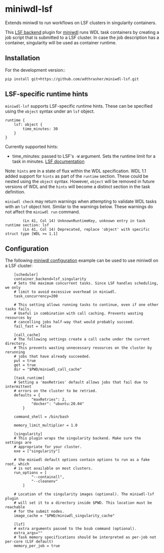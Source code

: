 miniwdl-lsf
=============
Extends miniwdl to run workflows on LSF clusters in singularity containers.

This [LSF backend](https://miniwdl.readthedocs.io/en/latest/runner_backends.html) plugin for
[miniwdl](https://github.com/chanzuckerberg/miniwdl) runs WDL task containers
by creating a job script that is submitted to a LSF cluster. In case the job
description has a container, singularity will be used as container runtime.

Installation
------------
For the development version::

    pip install git+https://github.com/adthrasher/miniwdl-lsf.git

LSF-specific runtime hints
--------------
`miniwdl-lsf` supports LSF-specific runtime hints. These can be specified using the `object` syntax under an `lsf` object.

```
runtime {
    lsf: object {
        time_minutes: 30
    }
}
```

Currently supported hints:
- time_minutes: passed to LSF's `-W` argument. Sets the runtime limit for a task in minutes. [LSF documentation](https://www.ibm.com/docs/en/spectrum-lsf/10.1.0?topic=o-w-1)

Note: `hints` are in a state of flux within the WDL specification. WDL 1.1 added support for `hints` as part of the `runtime` section. These could be nested using the `object` syntax. However, `object` will be removed in future versions of WDL and the `hints` will become a distinct section in the task definition.

`miniwdl check` may return warnings when attempting to validate WDL tasks with an `lsf` object hint. Similar to the warnings below. These warnings do not affect the `miniwdl run` command.

```
        (Ln 41, Col 14) UnknownRuntimeKey, unknown entry in task runtime section: lsf
        (Ln 41, Col 14) Deprecated, replace 'object' with specific struct type [WDL >= 1.1]
```

Configuration
--------------
The following [miniwdl configuration](https://miniwdl.readthedocs.io/en/latest/runner_reference.html#configuration)
example can be used to use miniwdl on a LSF cluster:

```
    [scheduler]
    container_backend=lsf_singularity
    # Sets the maximum concurrent tasks. Since LSF handles scheduling, we only
    # limit to avoid excessive overhead in miniwdl.
    task_concurrency=200
    
    # This setting allows running tasks to continue, even if one other tasks fails. 
    # Useful in combination with call caching. Prevents wasting resources by
    # cancelling jobs half-way that would probably succeed.
    fail_fast = false

    [call_cache]
    # The following settings create a call cache under the current directory.
    # This prevents wasting unnecessary resources on the cluster by rerunning 
    # jobs that have already succeeded.
    put = true 
    get = true 
    dir = "$PWD/miniwdl_call_cache"

    [task_runtime]
    # Setting a 'maxRetries' default allows jobs that fail due to intermittent
    # errors on the cluster to be retried.
    defaults = {
            "maxRetries": 2,
            "docker": "ubuntu:20.04"
        }

    command_shell = /bin/bash

    memory_limit_multiplier = 1.0
 
    [singularity]
    # This plugin wraps the singularity backend. Make sure the settings are
    # appropriate for your cluster.
    exe = ["singularity"]

    # the miniwdl default options contain options to run as a fake root, which
    # is not available on most clusters.
    run_options = [
            "--containall",
            "--cleanenv"
        ]

    # Location of the singularity images (optional). The miniwdl-lsf plugin
    # will set it to a directory inside $PWD. This location must be reachable
    # for the submit nodes.
    image_cache = "$PWD/miniwdl_singularity_cache"

    [lsf]
    # extra arguments passed to the bsub command (optional).
    extra_args=""
    # Task memory specifications should be interpreted as per-job not per-core (LSF default)
    memory_per_job = true
```
